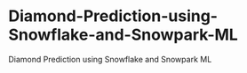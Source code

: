 # Diamond-Prediction-using-Snowflake-and-Snowpark-ML
Diamond Prediction using Snowflake and Snowpark ML
